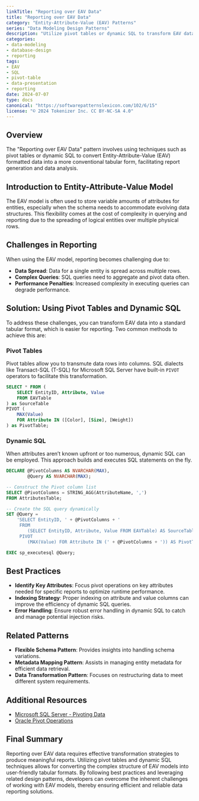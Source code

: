 ```yaml
---
linkTitle: "Reporting over EAV Data"
title: "Reporting over EAV Data"
category: "Entity-Attribute-Value (EAV) Patterns"
series: "Data Modeling Design Patterns"
description: "Utilize pivot tables or dynamic SQL to transform EAV data into a suitable format for reporting, enhancing data accessibility and analysis."
categories:
- data-modeling
- database-design
- reporting
tags:
- EAV
- SQL
- pivot-table
- data-presentation
- reporting
date: 2024-07-07
type: docs
canonical: "https://softwarepatternslexicon.com/102/6/15"
license: "© 2024 Tokenizer Inc. CC BY-NC-SA 4.0"
---
```


## Overview

The "Reporting over EAV Data" pattern involves using techniques such as pivot tables or dynamic SQL to convert Entity-Attribute-Value (EAV) formatted data into a more conventional tabular form, facilitating report generation and data analysis.

## Introduction to Entity-Attribute-Value Model

The EAV model is often used to store variable amounts of attributes for entities, especially when the schema needs to accommodate evolving data structures. This flexibility comes at the cost of complexity in querying and reporting due to the spreading of logical entities over multiple physical rows.

## Challenges in Reporting

When using the EAV model, reporting becomes challenging due to:

- **Data Spread**: Data for a single entity is spread across multiple rows.
- **Complex Queries**: SQL queries need to aggregate and pivot data often.
- **Performance Penalties**: Increased complexity in executing queries can degrade performance.

## Solution: Using Pivot Tables and Dynamic SQL

To address these challenges, you can transform EAV data into a standard tabular format, which is easier for reporting. Two common methods to achieve this are:

### Pivot Tables

Pivot tables allow you to transmute data rows into columns. SQL dialects like Transact-SQL (T-SQL) for Microsoft SQL Server have built-in `PIVOT` operators to facilitate this transformation.

```sql
SELECT * FROM (
    SELECT EntityID, Attribute, Value
    FROM EAVTable
) as SourceTable
PIVOT (
    MAX(Value)
    FOR Attribute IN ([Color], [Size], [Weight])
) as PivotTable;
```

### Dynamic SQL

When attributes aren’t known upfront or too numerous, dynamic SQL can be employed. This approach builds and executes SQL statements on the fly.

```sql
DECLARE @PivotColumns AS NVARCHAR(MAX),
        @Query AS NVARCHAR(MAX);

-- Construct the Pivot column list
SELECT @PivotColumns = STRING_AGG(AttributeName, ',')
FROM AttributesTable;

-- Create the SQL query dynamically
SET @Query =
    'SELECT EntityID, ' + @PivotColumns + '
     FROM 
        (SELECT EntityID, Attribute, Value FROM EAVTable) AS SourceTable
     PIVOT 
        (MAX(Value) FOR Attribute IN (' + @PivotColumns + ')) AS PivotTable;';

EXEC sp_executesql @Query;
```

## Best Practices

- **Identify Key Attributes**: Focus pivot operations on key attributes needed for specific reports to optimize runtime performance.
- **Indexing Strategy**: Proper indexing on attribute and value columns can improve the efficiency of dynamic SQL queries.
- **Error Handling**: Ensure robust error handling in dynamic SQL to catch and manage potential injection risks.

## Related Patterns

- **Flexible Schema Pattern**: Provides insights into handling schema variations.
- **Metadata Mapping Pattern**: Assists in managing entity metadata for efficient data retrieval.
- **Data Transformation Pattern**: Focuses on restructuring data to meet different system requirements.

## Additional Resources

- [Microsoft SQL Server - Pivoting Data](https://learn.microsoft.com/en-us/sql/t-sql/queries/from-using-pivot-and-unpivot?view=sql-server-ver15)
- [Oracle Pivot Operations](https://docs.oracle.com/en/database/oracle/oracle-database/19/sqlrf/PIVOT-Clause.html#GUID-2A95B9AD-0063-4FC0-BC90-F274AF7CC6FD)

## Final Summary

Reporting over EAV data requires effective transformation strategies to produce meaningful reports. Utilizing pivot tables and dynamic SQL techniques allows for converting the complex structure of EAV models into user-friendly tabular formats. By following best practices and leveraging related design patterns, developers can overcome the inherent challenges of working with EAV models, thereby ensuring efficient and reliable data reporting solutions.
